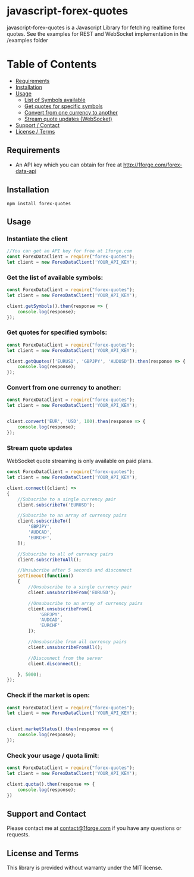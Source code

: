 # javascript-forex-quotes

javascript-forex-quotes is a Javascript Library for fetching realtime forex quotes.  See the examples for REST and WebSocket implementation in the /examples folder

# Table of Contents

- [Requirements](#requirements)
- [Installation](#installation)
- [Usage](#usage)
    - [List of Symbols available](#get-the-list-of-available-symbols)
    - [Get quotes for specific symbols](#get-quotes-for-specified-symbols)
    - [Convert from one currency to another](#convert-from-one-currency-to-another)
    - [Stream quote updates (WebSocket)](#stream-quote-updates)
- [Support / Contact](#support-and-contact)
- [License / Terms](#license-and-terms)

## Requirements
* An API key which you can obtain for free at http://1forge.com/forex-data-api

## Installation
```npm install forex-quotes```

## Usage

### Instantiate the client
```javascript
//You can get an API key for free at 1forge.com
const ForexDataClient = require("forex-quotes");
let client = new ForexDataClient('YOUR_API_KEY');
```

### Get the list of available symbols:

```javascript
const ForexDataClient = require("forex-quotes");
let client = new ForexDataClient('YOUR_API_KEY');

client.getSymbols().then(response => {
    console.log(response);
});
```
### Get quotes for specified symbols:
```javascript
const ForexDataClient = require("forex-quotes");
let client = new ForexDataClient('YOUR_API_KEY');

client.getQuotes(['EURUSD', 'GBPJPY', 'AUDUSD']).then(response => {
    console.log(response);
});
```

### Convert from one currency to another:
```javascript
const ForexDataClient = require("forex-quotes");
let client = new ForexDataClient('YOUR_API_KEY');


client.convert('EUR', 'USD', 100).then(response => {
    console.log(response);
});
```


### Stream quote updates
WebSocket quote streaming is only available on paid plans.
```javascript
const ForexDataClient = require("forex-quotes");
let client = new ForexDataClient('YOUR_API_KEY');

client.connect((client) =>
{
    //Subscribe to a single currency pair
    client.subscribeTo('EURUSD');

    //Subscribe to an array of currency pairs
    client.subscribeTo([
        'GBPJPY',
        'AUDCAD',
        'EURCHF',
    ]);

    //Subscribe to all of currency pairs
    client.subscribeToAll();

    //Unsubcribe after 5 seconds and disconnect
    setTimeout(function()
    {
        //Unsubscribe to a single currency pair
        client.unsubscribeFrom('EURUSD');

        //Unsubscribe to an array of currency pairs
        client.unsubscribeFrom([
            'GBPJPY',
            'AUDCAD',
            'EURCHF'
        ]);

        //Unsubscribe from all currency pairs
        client.unsubscribeFromAll();

        //Disconnect from the server
        client.disconnect();

    }, 5000);
});

```


### Check if the market is open:
```javascript
const ForexDataClient = require("forex-quotes");
let client = new ForexDataClient('YOUR_API_KEY');


client.marketStatus().then(response => {
    console.log(response);
});
```

### Check your usage / quota limit:
```javascript
const ForexDataClient = require("forex-quotes");
let client = new ForexDataClient('YOUR_API_KEY');

client.quota().then(response => {
    console.log(response);
})
```


## Support and Contact
Please contact me at contact@1forge.com if you have any questions or requests.

## License and Terms
This library is provided without warranty under the MIT license.
